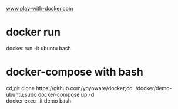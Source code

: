 www.play-with-docker.com<br>
<h1>docker run</h1>docker run -it ubuntu bash<br>
<h1>docker-compose with bash</h1>
cd;git clone https://github.com/yoyoware/docker;cd ./docker/demo-ubuntu;sudo docker-compose up -d<br>
docker exec -it demo bash

